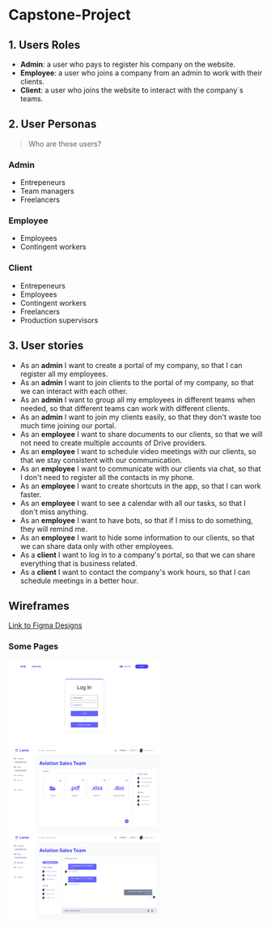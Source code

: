 # Capstone-Project

## 1. Users Roles
- **Admin**: a user who pays to register his company on the website.
- **Employee**: a user who joins a company from an admin to work with their clients.
- **Client**: a user who joins the website to interact with the company´s teams.

## 2. User Personas
> Who are these users?
### Admin
- Entrepeneurs
- Team managers
- Freelancers

### Employee
- Employees
- Contingent workers

### Client
- Entrepeneurs
- Employees
- Contingent workers
- Freelancers
- Production supervisors

## 3. User stories
- As an **admin** I want to create a portal of my company, so that I can register all my employees.
- As an **admin** I want to join clients to the portal of my company, so that we can interact with each other.
- As an **admin** I want to group all my employees in different teams when needed, so that different teams can work with different clients.
- As an **admin** I want to join my clients easily, so that they don't waste too much time joining our portal.
- As an **employee** I want to share documents to our clients, so that we will not need to create multiple accounts of Drive providers.
- As an **employee** I want to schedule video meetings with our clients, so that we stay consistent with our communication.
- As an **employee** I want to communicate with our clients via chat, so that I don't need to register all the contacts in my phone.
- As an **employee** I want to create shortcuts in the app, so that I can work faster.
- As an **employee** I want to see a calendar with all our tasks, so that I don't miss anything.
- As an **employee** I want to have bots, so that if I miss to do something, they will remind me.
- As an **employee** I want to hide some information to our clients, so that we can share data only with other employees.
- As a **client** I want to log in to a company's portal, so that we can share everything that is business related.
- As a **client** I want to contact the company's work hours, so that I can schedule meetings in a better hour.

## Wireframes
[Link to Figma Designs](https://www.figma.com/file/1WdXW2DYnYd29OQK5lui80/Capstone?node-id=12%3A2)

### Some Pages
<img src="media/logIn.png" alt="Log In" width="300px">
<img src="media/documents.png" alt="Documents" width="300px">
<img src="media/chat.png" alt="Chat" width="300px">